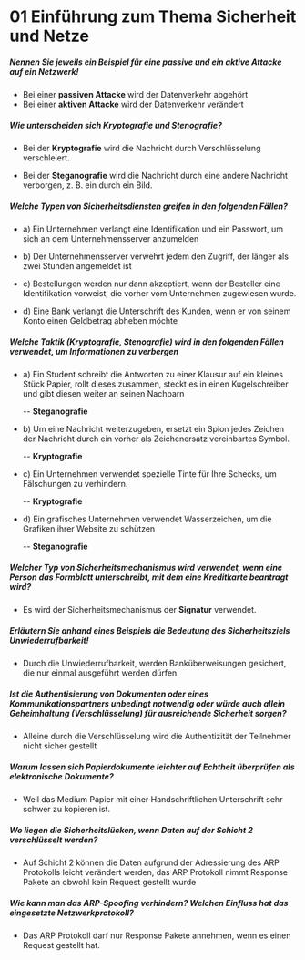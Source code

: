 # 01 Einführung zum Thema Sicherheit und Netze

##### Nennen Sie jeweils ein Beispiel für eine passive und ein aktive Attacke auf ein Netzwerk!

- Bei einer **passiven Attacke** wird der Datenverkehr abgehört
- Bei einer **aktiven Attacke** wird der Datenverkehr verändert

##### Wie unterscheiden sich Kryptografie und Stenografie?

- Bei der **Kryptografie** wird die Nachricht durch Verschlüsselung verschleiert.

- Bei der **Steganografie** wird die Nachricht durch eine andere Nachricht verborgen, z. B. ein durch ein Bild.

##### Welche Typen von Sicherheitsdiensten greifen in den folgenden Fällen?

- a) Ein Unternehmen verlangt eine Identifikation und ein 	Passwort, um sich an dem Unternehmensserver anzumelden
	
- b) Der Unternehmensserver verwehrt jedem den Zugriff, der länger als zwei Stunden angemeldet ist

- c) Bestellungen werden nur dann akzeptiert, wenn der Besteller eine Identifikation vorweist, die vorher vom Unternehmen zugewiesen wurde.

- d) Eine Bank verlangt die Unterschrift des Kunden, wenn er von seinem Konto einen Geldbetrag abheben möchte
 
##### Welche Taktik (Kryptografie, Stenografie) wird in den folgenden Fällen verwendet, um Informationen zu verbergen

- a) Ein Student schreibt die Antworten zu einer Klausur auf ein kleines Stück Papier, rollt dieses zusammen, steckt es in einen Kugelschreiber und gibt diesen weiter an seinen Nachbarn
			
	-- **Steganografie**

- b) Um eine Nachricht weiterzugeben, ersetzt ein Spion jedes Zeichen der Nachricht durch ein vorher als Zeichenersatz vereinbartes Symbol.

	-- **Kryptografie**

- c) Ein Unternehmen verwendet spezielle Tinte für Ihre Schecks, um Fälschungen zu verhindern.

	-- **Kryptografie**

- d) Ein grafisches Unternehmen verwendet Wasserzeichen, um die Grafiken ihrer Website zu schützen

	-- **Steganografie**

##### Welcher Typ von Sicherheitsmechanismus wird verwendet, wenn eine Person das Formblatt unterschreibt, mit dem eine Kreditkarte beantragt wird?

- Es wird der Sicherheitsmechanismus der **Signatur** verwendet.

##### Erläutern Sie anhand eines Beispiels die Bedeutung des Sicherheitsziels Unwiederrufbarkeit!

- Durch die Unwiederrufbarkeit, werden Banküberweisungen gesichert, die nur einmal ausgeführt werden dürfen.

##### Ist die Authentisierung von Dokumenten oder eines Kommunikationspartners unbedingt notwendig oder würde auch allein Geheimhaltung (Verschlüsselung) für ausreichende Sicherheit sorgen?

- Alleine durch die Verschlüsselung wird die Authentizität  			der Teilnehmer nicht sicher gestellt

##### Warum lassen sich Papierdokumente leichter auf Echtheit überprüfen als elektronische Dokumente?

- Weil das Medium Papier mit einer Handschriftlichen Unterschrift sehr schwer zu kopieren ist.

##### Wo liegen die Sicherheitslücken, wenn Daten auf der Schicht 2 verschlüsselt werden?

- Auf Schicht 2 können die Daten aufgrund der Adressierung des ARP Protokolls leicht verändert werden, das ARP Protokoll nimmt Response Pakete an obwohl kein Request gestellt wurde

##### Wie kann man das ARP-Spoofing verhindern? Welchen Einfluss hat das eingesetzte Netzwerkprotokoll?

- Das ARP Protokoll darf nur Response Pakete annehmen, wenn es einen Request gestellt hat.

  
